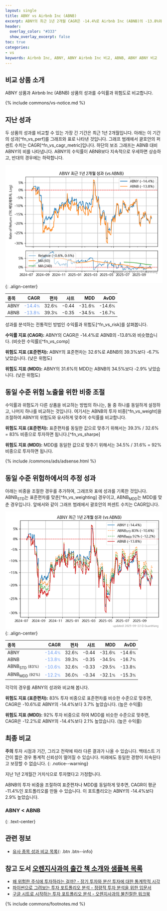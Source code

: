 ```yaml
---
layout: single
title: ABNY vs Airbnb Inc (ABNB)
excerpt: ABNY의 최근 1년 2개월 CAGR은 -14.4%로 Airbnb Inc (ABNB)의 -13.8%와 비슷했습니다.
header:
  overlay_color: "#333"
  show_overlay_excerpt: false
toc: true
categories:
- vs
keywords: Airbnb Inc, ABNY, ABNY Airbnb Inc 비교, ABNB, ABNY ABNY 비교
---
```


## 비교 상품 소개


ABNY 상품과 Airbnb Inc (ABNB) 상품의 성과를 수익률과 위험도로 비교합니다.





{% include commons/vs-notice.md %}

## 지난 성과

두 상품의 성과를 비교할 수 있는 가장 긴 기간은 최근 1년 2개월입니다. 아래는 이 기간의 성과[^fn_vs_perf]를 그래프와 표로 나타낸 것입니다.
그래프 범례에서 괄호안의 퍼센트 수치는 CAGR[^fn_vs_cagr_metric]입니다.
하단의 보조 그래프는 ABNB 대비 ABNY의 비를 나타냅니다.
ABNY의 수익률이 ABNB보다 지속적으로 우세하면 상승하고, 반대의 경우에는 하락합니다.

![ABNY](/vs/images/abny-vs-abnb_dual.png){: .align-center}

| **종목** | **CAGR** | **편차** | **샤프** | **MDD** | **AvDD** |
| :------------ | ------: | -----------: | -------: | ------: | -------: |
| ABNY | <span style="color: cornflowerblue">-14.4<small>%</small></span> | 32.6<small>%</small> | -0.44 | -31.6<small>%</small> | -14.6<small>%</small> |
| ABNB | <span style="color: cornflowerblue">-13.8<small>%</small></span> | 39.3<small>%</small> | -0.35 | -34.5<small>%</small> | -16.7<small>%</small> |

<!-- more -->


성과를 분석하는 전통적인 방법인 수익률과 위험도[^fn_vs_risk]를 살펴봅니다.

**수익률 지표 (CAGR):** ABNY의 CAGR은 -14.4%로 ABNB의 -13.8%와 비슷했습니다. (비슷한 수익률)[^fn_vs_comp]

**위험도 지표 (표준편차):** ABNY의 표준편차는 32.6%로 ABNB의 39.3%보다 -6.7% 낮았습니다. (낮은 위험도)

**위험도 지표 (MDD):** ABNY의 31.6%의 MDD는 ABNB의 34.5%보다 -2.9% 낮았습니다. (낮은 위험도)



## 동일 수준 위험 노출을 위한 비중 조절

수익률과 위험도가 다른 상품을 비교하는 방법의 하나는, 둘 중 하나를 동일하게 설정하고, 나머지 하나를 비교하는 것입니다.
여기서는 ABNB의 투자 비중[^fn_vs_weight]을 조절하여 ABNY의 위험도와 유사하게 맞추어 수익률를 비교합니다.

**위험도 지표 (표준편차):** 표준편차를 동일한 값으로 맞추기 위해서는 39.3% / 32.6% = 83% 비중으로 투자하면 됩니다.[^fn_vs_sharpe]

**위험도 지표 (MDD):** MDD를 동일한 값으로 맞추기 위해서는 34.5% / 31.6% = 92% 비중으로 투자하면 됩니다.


{% include /commons/ads/adsense.html %}



## 동일 수준 위험하에서의 추정 성과

아래는 비중을 조절한 경우를 추가하여, 그래프와 표에 성과를 기록한 것입니다.
ABNB<sub>STD</sub>는 표준편차를 맞춘[^fn_vs_weighting] 경우이고, ABNB<sub>MDD</sub>는 MDD를 맞춘 경우입니다.
앞에서와 같이 그래프 범례에서 괄호안의 퍼센트 수치는 CAGR입니다.


![ABNY](/vs/images/abny-vs-abnb.png){: .align-center}



| **종목** | **CAGR** | **편차** | **샤프** | **MDD** | **AvDD** |
| :------------ | ------: | -----------: | -------: | ------: | -------: |
| ABNY | <span style="color: cornflowerblue">-14.4<small>%</small></span> | 32.6<small>%</small> | -0.44 | -31.6<small>%</small> | -14.6<small>%</small> |
| ABNB | <span style="color: cornflowerblue">-13.8<small>%</small></span> | 39.3<small>%</small> | -0.35 | -34.5<small>%</small> | -16.7<small>%</small> |
| ABNB<sub>STD</sub> <small>(83%)</small> | <span style="color: cornflowerblue">-10.6<small>%</small></span> | 32.6<small>%</small> | -0.33 | -29.5<small>%</small> | -13.8<small>%</small> |
| ABNB<sub>MDD</sub> <small>(92%)</small> | <span style="color: cornflowerblue">-12.2<small>%</small></span> | 36.0<small>%</small> | -0.34 | -32.1<small>%</small> | -15.3<small>%</small> |



각각의 경우를 ABNY의 성과와 비교해 봅니다.

**위험도 지표 (표준편차):** 83% 투자 비중으로 표준편차를 비슷한 수준으로 맞추면, CAGR은 -10.6%로 ABNY의 -14.4%보다 3.7% 높았습니다. (높은 수익률)

**위험도 지표 (MDD):** 92% 투자 비중으로 하여 MDD를 비슷한 수준으로 맞추면, CAGR은 -12.2%로 ABNY의 -14.4%보다 2.1% 높았습니다. (높은 수익률)




## 최종 비교

**주의** 투자 시점과 기간, 그리고 전략에 따라 다른 결과가 나올 수 있습니다. 백테스트 기간이 짧은 경우 통계적 신뢰성이 떨어질 수 있습니다. 미래에도 동일한 경향이 지속된다고 보장할 수 없습니다.
{: .notice--warning}

지난 1년 2개월간 거치식으로 투자했다고 가정합니다.

ABNB의 투자 비중을 조절하여 표준편차나 MDD를 동일하게 맞추면, CAGR이 평균 -11.4%인 포트폴리오를 만들 수 있습니다.
이 포트폴리오는 ABNY의 -14.4%보다 2.9% 높았습니다.

### ABNY &lt; ABNB
{: .text-center}


## 관련 정보

- [유사 종목 성과 비교 목록](/vs/){: .btn .btn--info}


## 참고 도서 [오렌지사과의 출간 책 소개와 샘플북 목록](https://kongdori.tistory.com/691)

- [왜 위험한 주식에 투자하라는 걸까? - 장기 투자와 분산 투자에 대한 통계학적 시각](https://kongdori.tistory.com/421)
- [파이썬으로 그려보는 투자 포트폴리오 분석  - 정량적 투자 분석을 위한 입문서](https://kongdori.tistory.com/643)
- [구글 시트로 시작하는 투자 포트폴리오 분석 - 오렌지사과의 불친절한 워크북](https://kongdori.tistory.com/449)

{% include commons/footnotes.md %}